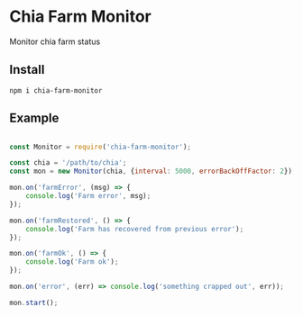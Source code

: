 # Chia Farm Monitor

Monitor chia farm status

## Install

	npm i chia-farm-monitor

## Example

```javascript

const Monitor = require('chia-farm-monitor');

const chia = '/path/to/chia';
const mon = new Monitor(chia, {interval: 5000, errorBackOffFactor: 2});

mon.on('farmError', (msg) => {
	console.log('Farm error', msg);
});

mon.on('farmRestored', () => {
	console.log('Farm has recovered from previous error');
});

mon.on('farmOk', () => {
	console.log('Farm ok');
});

mon.on('error', (err) => console.log('something crapped out', err));

mon.start();

```
